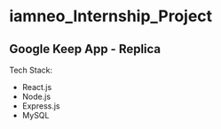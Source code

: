 # iamneo_Internship_Project
Google Keep App - Replica
-------------------------------------------
Tech Stack:
- React.js
- Node.js
- Express.js
- MySQL
